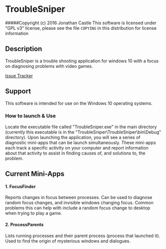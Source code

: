 # TroubleSniper
#####Copyright (c) 2016 Jonathan Castle
This software is licensed under "GPL v3" license, please see the file `COPYING` in this distribution for license information

## Description
TroubleSniper is a trouble shooting application for windows 10 with a focus on diagnosing problems with 
video games. 

[Issue Tracker](https://trello.com/b/9K0MreL6/troublesniper)

## Support
This software is intended for use on the Windows 10 operating systems.

### How to launch & Use
Locate the executable file called "TroubleSniper.exe" in the main directory (currently this executable is in the "TroubleSniper\TroubleSniper\bin\Debug" directory). Upon launching
the application, you will see a series of diagnostic mini-apps that can be launch simultaneously. These mini-apps each track a specific activity on your computer and report information about that activity to assist in 
finding causes of, and solutions to, the problem.


## Current Mini-Apps
#### 1. FocusFinder
Reports changes in focus between processes. Can be used to diagnose random focus changes, and invisible windows
changing focus. Common problems this can help with include a random focus change to desktop when trying to play a game.

#### 2. ProcessParents
Lists running processes and their parent process (process that launched it). Used to find the origin of mysterious windows and dialogues.
